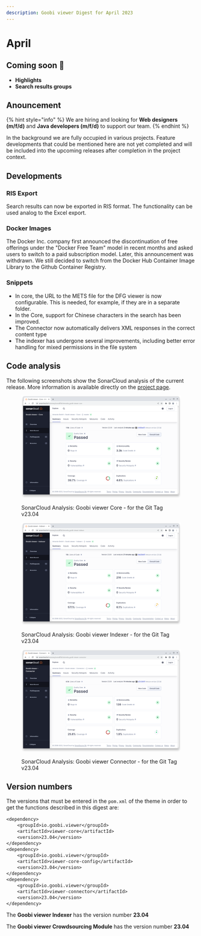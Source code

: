 ```yaml
---
description: Goobi viewer Digest for April 2023
---
```


# April

## Coming soon :rocket:&#x20;

* **Highlights**
* **Search results groups**

## Anouncement

{% hint style="info" %}
We are hiring and looking for **Web designers (m/f/d)** and **Java developers (m/f/d)** to support our team.
{% endhint %}

In the background we are fully occupied in various projects. Feature developments that could be mentioned here are not yet completed and will be included into the upcoming releases after completion in the project context.

## Developments

### RIS Export

Search results can now be exported in RIS format. The functionality can be used analog to the Excel export.

### Docker Images

The Docker Inc. company first announced the discontinuation of free offerings under the "Docker Free Team" model in recent months and asked users to switch to a paid subscription model. Later, this announcement was withdrawn. We still decided to switch from the Docker Hub Container Image Library to the Github Container Registry.

### Snippets

* In core, the URL to the METS file for the DFG viewer is now configurable. This is needed, for example, if they are in a separate folder.
* In the Core, support for Chinese characters in the search has been improved.
* The Connector now automatically delivers XML responses in the correct content type
* The indexer has undergone several improvements, including better error handling for mixed permissions in the file system

## Code analysis

The following screenshots show the SonarCloud analysis of the current release. More information is available directly on the [project page](https://sonarcloud.io/organizations/intranda/projects).

<figure><img src="../.gitbook/assets/23.04_sonar-core.png" alt=""><figcaption><p>SonarCloud Analysis: Goobi viewer Core - for the Git Tag v23.04</p></figcaption></figure>

<figure><img src="../.gitbook/assets/23.04_sonar-indexer.png" alt=""><figcaption><p>SonarCloud Analysis: Goobi viewer Indexer - for the Git Tag v23.04</p></figcaption></figure>

<figure><img src="../.gitbook/assets/23.04_sonar-connector.png" alt=""><figcaption><p>SonarCloud Analysis: Goobi viewer Connector - for the Git Tag v23.04</p></figcaption></figure>

## Version numbers&#x20;

The versions that must be entered in the `pom.xml` of the theme in order to get the functions described in this digest are:

```markup
<dependency>
    <groupId>io.goobi.viewer</groupId>
    <artifactId>viewer-core</artifactId>
    <version>23.04</version>
</dependency>
<dependency>
    <groupId>io.goobi.viewer</groupId>
    <artifactId>viewer-core-config</artifactId>
    <version>23.04</version>
</dependency>
<dependency>
    <groupId>io.goobi.viewer</groupId>
    <artifactId>viewer-connector</artifactId>
    <version>23.04</version>
</dependency>
```

The **Goobi viewer Indexer** has the version number **23.04**

The **Goobi viewer Crowdsourcing Module** has the version number **23.04**
